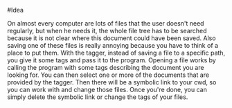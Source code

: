 #Idea

On almost every computer are lots of files that the user doesn't need regularly, but when he needs it, the whole file tree has to be searched because it is not clear where this document could have been saved. Also saving one of these files is really annoying because you have to think of a place to put them.
With the tagger, instead of saving a file to a specific path, you give it some tags and pass it to the program.
Opening a file works by calling the program with some tags describing the document you are looking for.
You can then select one or more of the documents that are provided by the tagger. Then there will be a symbolic link to your cwd, so you can work with and change those files. Once you're done, you can simply delete the symbolic link or change the tags of your files.